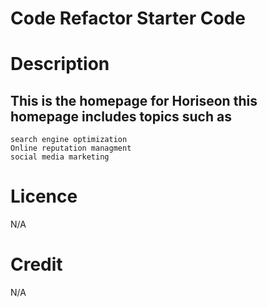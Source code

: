 # Code Refactor Starter Code
# Description
## This is the homepage for Horiseon this homepage includes topics such as 
```
search engine optimization 
Online reputation managment
social media marketing
```
# Licence
N/A

# Credit
N/A
